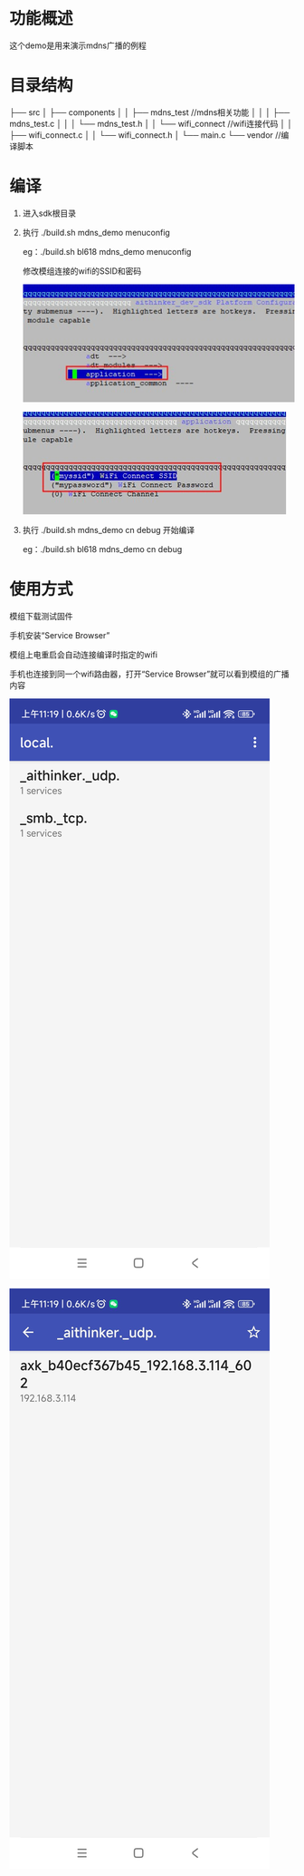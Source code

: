 # 功能概述

这个demo是用来演示mdns广播的例程

# 目录结构

├── src
│   ├── components
│   │   ├── mdns_test	//mdns相关功能
│   │   │   ├── mdns_test.c
│   │   │   └── mdns_test.h
│   │   └── wifi_connect	//wifi连接代码
│   │       ├── wifi_connect.c
│   │       └── wifi_connect.h
│   └── main.c
└── vendor						//编译脚本

# 编译

1. 进入sdk根目录

2. 执行 ./build.sh <platform> mdns_demo menuconfig

   eg：./build.sh bl618 mdns_demo menuconfig

   修改模组连接的wifi的SSID和密码

   ![](.\doc\source\001.jpg)

   ![](.\doc\source\002.jpg)

3. 执行 ./build.sh <platform> mdns_demo cn debug 开始编译

   eg：./build.sh bl618 mdns_demo cn debug

# 使用方式

模组下载测试固件

手机安装“Service Browser”

模组上电重启会自动连接编译时指定的wifi

手机也连接到同一个wifi路由器，打开“Service Browser”就可以看到模组的广播内容

![](.\doc\source\003.jpg)

![](.\doc\source\004.jpg)